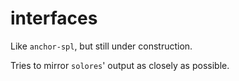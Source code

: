# interfaces

Like `anchor-spl`, but still under construction.

Tries to mirror `solores`' output as closely as possible.
